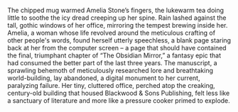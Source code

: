 The chipped mug warmed Amelia Stone’s fingers, the lukewarm tea doing little to soothe the icy dread creeping up her spine.  Rain lashed against the tall, gothic windows of her office, mirroring the tempest brewing inside her.  Amelia, a woman whose life revolved around the meticulous crafting of other people's words, found herself utterly speechless, a blank page staring back at her from the computer screen – a page that should have contained the final, triumphant chapter of “The Obsidian Mirror,” a fantasy epic that had consumed the better part of the last three years.  The manuscript, a sprawling behemoth of meticulously researched lore and breathtaking world-building, lay abandoned, a digital monument to her current, paralyzing failure.  Her tiny, cluttered office, perched atop the creaking, century-old building that housed Blackwood & Sons Publishing, felt less like a sanctuary of literature and more like a pressure cooker primed to explode.
